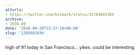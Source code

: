 ```yaml
---
alturls:
- https://twitter.com/bismark/status/25784891384
archive:
- 2010-09
date: '2010-09-28T13:37:16+00:00'
slug: '1285681036'
---
```


high of 91 today in San Francisco... yikes. could be interesting.

